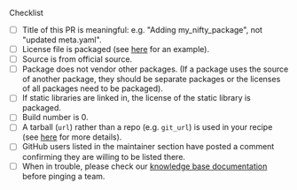 <!--
Thank you very much for putting in this recipe PR!

This repository is very active, so if you need help with
a PR, please let the right people know.
There are language-specific teams for reviewing recipes.

Currently available teams are:
- python `@conda-forge/help-python`
- python/c hybrid `@conda-forge/help-python-c`
- r `@conda-forge/help-r`
- java `@conda-forge/help-java`
- nodejs `@conda-forge/help-nodejs`
- c/c++ `@conda-forge/help-c-cpp`
- perl `@conda-forge/help-perl`
- Julia `@conda-forge/help-julia`
- ruby `@conda-forge/help-ruby`

If your PR doesn't fall into those categories please contact
the full review team `@conda-forge/staged-recipes`.

Once the PR is ready for review, please contact
`@conda-forge/staged-recipes` to have it merged.

Due to GitHub limitations first time contributors to conda-forge are unable
to ping these teams. You can [ping the team][1] using a special command in
a comment on the PR to get the attention of the `staged-recipes` team. You can
also consider asking on our [Gitter channel][2] if your recipe isn't reviewed promptly.

[1]: https://conda-forge.org/docs/maintainer/infrastructure.html#conda-forge-admin-please-ping-team
[2]: https://gitter.im/conda-forge/conda-forge.github.io
-->

Checklist
- [ ] Title of this PR is meaningful: e.g. "Adding my_nifty_package", not "updated meta.yaml".
- [ ] License file is packaged (see [here](https://github.com/conda-forge/staged-recipes/blob/5eddbd7fc9d1502169089da06c3688d9759be978/recipes/example/meta.yaml#L64-L73) for an example).
- [ ] Source is from official source.
- [ ] Package does not vendor other packages. (If a package uses the source of another package, they should be separate packages or the licenses of all packages need to be packaged).
- [ ] If static libraries are linked in, the license of the static library is packaged.
- [ ] Build number is 0.
- [ ] A tarball (`url`) rather than a repo (e.g. `git_url`) is used in your recipe (see [here](https://conda-forge.org/docs/maintainer/adding_pkgs.html#build-from-tarballs-not-repos) for more details).
- [ ] GitHub users listed in the maintainer section have posted a comment confirming they are willing to be listed there.
- [ ] When in trouble, please check our [knowledge base documentation](https://conda-forge.org/docs/maintainer/knowledge_base.html) before pinging a team.

